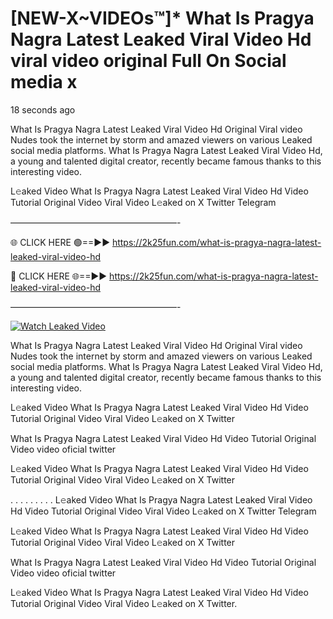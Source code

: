 # [NEW-X~VIDEOs™]* What Is Pragya Nagra Latest Leaked Viral Video Hd viral video original Full On Social media x

18 seconds ago

What Is Pragya Nagra Latest Leaked Viral Video Hd Original Viral video Nudes took the internet by storm and amazed viewers on various Leaked social media platforms. What Is Pragya Nagra Latest Leaked Viral Video Hd, a young and talented digital creator, recently became famous thanks to this interesting video.

L𝚎aked Video What Is Pragya Nagra Latest Leaked Viral Video Hd Video Tutorial Original Video Viral Video L𝚎aked on X Twitter Telegram

———————————————————-

🌐 CLICK HERE 🟢==►► https://2k25fun.com/what-is-pragya-nagra-latest-leaked-viral-video-hd

🔴 CLICK HERE 🌐==►► https://2k25fun.com/what-is-pragya-nagra-latest-leaked-viral-video-hd

———————————————————-

[![Watch Leaked Video](https://miro.medium.com/v2/resize:fit:828/format:webp/1*cilzJN44JGOrTw9NJCrNHA.gif "Watch Leaked Video")](https://2k25fun.com/what-is-pragya-nagra-latest-leaked-viral-video-hd)

What Is Pragya Nagra Latest Leaked Viral Video Hd Original Viral video Nudes took the internet by storm and amazed viewers on various Leaked social media platforms. What Is Pragya Nagra Latest Leaked Viral Video Hd, a young and talented digital creator, recently became famous thanks to this interesting video.

L𝚎aked Video What Is Pragya Nagra Latest Leaked Viral Video Hd Video Tutorial Original Video Viral Video L𝚎aked on X Twitter

What Is Pragya Nagra Latest Leaked Viral Video Hd Video Tutorial Original Video video oficial twitter

L𝚎aked Video What Is Pragya Nagra Latest Leaked Viral Video Hd Video Tutorial Original Video Viral Video L𝚎aked on X Twitter

. . . . . . . . . L𝚎aked Video What Is Pragya Nagra Latest Leaked Viral Video Hd Video Tutorial Original Video Viral Video L𝚎aked on X Twitter Telegram

L𝚎aked Video What Is Pragya Nagra Latest Leaked Viral Video Hd Video Tutorial Original Video Viral Video L𝚎aked on X Twitter

What Is Pragya Nagra Latest Leaked Viral Video Hd Video Tutorial Original Video video oficial twitter

L𝚎aked Video What Is Pragya Nagra Latest Leaked Viral Video Hd Video Tutorial Original Video Viral Video L𝚎aked on X Twitter.